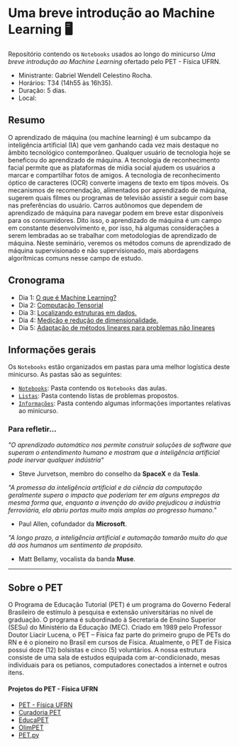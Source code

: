 # Uma breve introdução ao Machine Learning 🖥️
Repositório contendo os `Notebooks` usados ao longo do minicurso *Uma breve introdução ao Machine Learning* ofertado pelo PET - Física UFRN.

- Ministrante: Gabriel Wendell Celestino Rocha.
- Horários: T34 (14h55 às 16h35).
- Duração: 5 dias. 
- Local: 

## Resumo
O aprendizado de máquina (ou machine learning) é um subcampo da inteligência artificial (IA) que vem ganhando cada vez mais destaque no âmbito tecnológico contemporâneo. Qualquer usuário de tecnologia hoje se beneficou do aprendizado de máquina. A tecnologia de reconhecimento facial permite que as plataformas de mídia social ajudem os usuários a marcar e compartilhar fotos de amigos. A tecnologia de reconhecimento óptico de caracteres (OCR) converte imagens de texto em tipos móveis. Os mecanismos de recomendação, alimentados por aprendizado de máquina, sugerem quais filmes ou programas de televisão assistir a seguir com base nas preferências do usuário. Carros autônomos que dependem de aprendizado de máquina para navegar podem em breve estar disponíveis para os consumidores. Dito isso, o aprendizado de máquina é um campo em constante desenvolvimento e, por isso, há algumas considerações a serem lembradas ao se trabalhar com metodologias de aprendizado de máquina. Neste seminário, veremos os métodos comuns de aprendizado de máquina supervisionado e não supervisionado, mais abordagens algorítmicas comuns nesse campo de estudo.

## Cronograma
- Dia 1: [O que é Machine Learning?](https://github.com/GabrielWendell/Intro_ML/blob/main/Notebooks/Dia1.ipynb)
- Dia 2: [Computação Tensorial](https://github.com/GabrielWendell/Intro_ML/blob/main/Notebooks/Dia2.ipynb)
- Dia 3: [Localizando estruturas em dados.](https://github.com/GabrielWendell/Intro_ML/blob/main/Notebooks/Dia3.ipynb)
- Dia 4: [Medição e redução de dimensionalidade.](https://github.com/GabrielWendell/Intro_ML/blob/main/Notebooks/Dia4.ipynb)
- Dia 5: [Adaptação de métodos lineares para problemas não lineares](https://github.com/GabrielWendell/Intro_ML/blob/main/Notebooks/Dia5.ipynb)

## Informações gerais
Os `Notebooks` estão organizados em pastas para uma melhor logística deste minicurso. As pastas são as seguintes:
- [`Notebooks`](https://github.com/GabrielWendell/Intro_ML/tree/main/Notebooks): Pasta contendo os `Notebooks` das aulas.
- [`Listas`](https://github.com/GabrielWendell/Intro_ML/tree/main/Listas): Pasta contendo listas de problemas propostos.
- [`Informações`](https://github.com/GabrielWendell/Intro_ML/tree/main/Infomações): Pasta contendo algumas informações importantes relativas ao minicurso.


### Para refletir...

*"O aprendizado automático nos permite construir soluções de software que superam o entendimento humano e mostram que a inteligência artificial pode inervar qualquer indústria"*
- Steve Jurvetson, membro do conselho da **SpaceX** e da **Tesla**.

*"A promessa da inteligência artificial e da ciência da computação geralmente supera o impacto que poderiam ter em alguns empregos da mesma forma que, enquanto a invenção do avião prejudicou a indústria ferroviária, ela abriu portas muito mais amplas ao progresso humano."*
- Paul Allen, cofundador da **Microsoft**.

*"A longo prazo, a inteligência artificial e automação tomarão muito do que dá aos humanos um sentimento de propósito.*
- Matt Bellamy, vocalista da banda **Muse**.

---

## Sobre o PET
O Programa de Educação Tutorial (PET) é um programa do Governo Federal Brasileiro de estímulo à pesquisa e extensão universitárias no nível de graduação. O programa é subordinado à Secretaria de Ensino Superior (SESu) do Ministério da Educação (MEC). Criado em 1989 pelo Professor Doutor Liacir Lucena, o PET – Física faz parte do primeiro grupo de PETs do RN e é o pioneiro no Brasil em cursos de Física. Atualmente, o PET de Física possui doze (12) bolsistas e cinco (5) voluntários. A nossa estrutura consiste de uma sala de estudos equipada com ar-condicionado, mesas individuais para os petianos, computadores conectados a internet e outros itens.

#### Projetos do PET - Física UFRN
- [PET - Física UFRN](https://petfisica.home.blog)
- [Curadoria PET](https://petfisica.home.blog/curadoria-do-pet/)
- [EducaPET](https://petfisica.home.blog/educapet/)
- [OlimPET](https://petfisica.home.blog/olimpet/)
- [PET.py](https://petfisica.home.blog/pet-py/)

